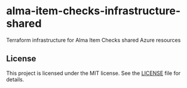 # alma-item-checks-infrastructure-shared

Terraform infrastructure for Alma Item Checks shared Azure resources

## License

This project is licensed under the MIT license. See the [LICENSE](LICENSE) file for details.